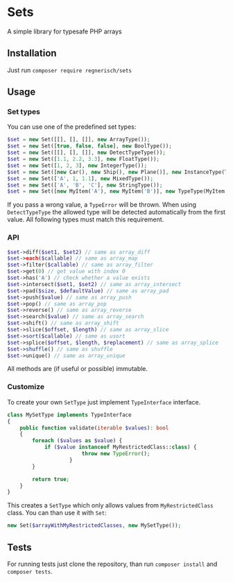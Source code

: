 # Sets
A simple library for typesafe PHP arrays 

## Installation
Just run `composer require regnerisch/sets`

## Usage
### Set types
You can use one of the predefined set types:
```php
$set = new Set([[], [], []], new ArrayType());
$set = new Set([true, false, false], new BoolType());
$set = new Set([[], [], []], new DetectTypeType());
$set = new Set([1.1, 2.2, 3.3], new FloatType());
$set = new Set([1, 2, 3], new IntegerType());
$set = new Set([new Car(), new Ship(), new Plane()], new InstanceType(Transport::class));
$set = new Set(['A', 1, 1.1], new MixedType());
$set = new Set(['A', 'B', 'C'], new StringType());
$set = new Set([new MyItem('A'), new MyItem('B')], new TypeType(MyItem::class));
```
If you pass a wrong value, a `TypeError` will be thrown.
When using `DetectTypeType` the allowed type will be detected automatically from the first value. All following types must match this requirement.

### API
```php
$set->diff($set1, $set2) // same as array_diff
$set->each($callable) // same as array_map
$set->filter($callable) // same as array_filter
$set->get(0) // get value with index 0
$set->has('A') // check whether a value exists
$set->intersect($set1, $set2) // same as array_intersect
$set->pad($size, $defaultValue) // same as array_pad
$set->push($value) // same as array_push
$set->pop() // same as array_pop
$set->reverse() // same as array_reverse
$set->search($value) // same as array_search
$set->shift() // same as array_shift
$set->slice($offset, $length) // same as array_slice
$set->sort($callable) // same as usort
$set->splice($offset, $length, $replacement) // same as array_splice
$set->shuffle() // same as shuffle
$set->unique() // same as array_unique
```
All methods are (if useful or possible) immutable.

### Customize
To create your own `SetType` just implement `TypeInterface` interface. 
```php
class MySetType implements TypeInterface
{
	public function validate(iterable $values): bool
	{
		foreach ($values as $value) {
			if ($value instanceof MyRestrictedClass::class) {
                		throw new TypeError();
            		}
		}

		return true;
	}
}
```
This creates a `SetType` which only allows values from `MyRestrictedClass` class. You can than use it with `Set`:
```php
new Set($arrayWithMyRestrictedClasses, new MySetType());
```

## Tests
For running tests just clone the repository, than run `composer install` and `composer tests`.
